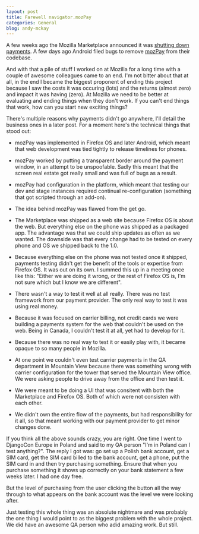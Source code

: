 ```yaml
---
layout: post
title: Farewell navigator.mozPay
categories: General
blog: andy-mckay
---
```


A few weeks ago the Mozilla Marketplace announced it was <a href="https://discourse.mozilla-community.org/t/firefox-os-connected-devices-announcement/6864">shutting down payments</a>. A few days ago Android filed bugs to remove <a href="https://wiki.mozilla.org/WebAPI/WebPayment">mozPay</a> from their codebase.

And with that a pile of stuff I worked on at Mozilla for a long time with a couple of awesome colleagues came to an end. I'm not bitter about that at all, in the end I became the biggest proponent of ending this project because I saw the costs it was occuring (lots) and the returns (almost zero) and impact it was having (zero). At Mozilla we need to be better at evaluating and ending things when they don't work. If you can't end things that work, how can you start new exciting things?

There's multiple reasons why payments didn't go anywhere, I'll detail the business ones in a later post. For a moment here's the technical things that stood out:

* mozPay was implemented in Firefox OS and later Android, which meant that web development was tied tightly to release timelines for phones.

* mozPay worked by putting a transparent border around the payment window, in an attempt to be unspoofable. Sadly this meant that the screen real estate got really small and was full of bugs as a result.

* mozPay had configuration in the platform, which meant that testing our dev and stage instances required continual re-configuration (something that got scripted through an add-on).

* The idea behind mozPay was flawed from the get go.

* The Marketplace was shipped as a web site because Firefox OS is about the web. But everything else on the phone was shipped as a packaged app. The advantage was that we could ship updates as often as we wanted. The downside was that every change had to be tested on every phone and OS we shipped back to the 1.0.

* Because everything else on the phone was not tested once it shipped, payments testing didn't get the benefit of the tools or expertise from Firefox OS. It was out on its own. I summed this up in a meeting once like this: "Either we are doing it wrong, or the rest of Firefox OS is, I'm not sure which but I know we are different".

* There wasn't a way to test it well at all really. There was no test framework from our payment provider. The only real way to test it was using real money.

* Because it was focused on carrier billing, not credit cards we were building a payments system for the web that couldn't be used on the web. Being in Canada, I couldn't test it at all, yet had to develop for it.

* Because there was no real way to test it or easily play with, it became opaque to so many people in Mozilla.

* At one point we couldn't even test carrier payments in the QA department in Mountain View because there was something wrong with carrier configuration for the tower that served the Mountain View office. We were asking people to drive away from the office and then test it.

* We were meant to be doing a UI that was consitent with both the Marketplace and Firefox OS. Both of which were not consisten with each other.

* We didn't own the entire flow of the payments, but had responsibility for it all, so that meant working with our payment provider to get minor changes done.

If you think all the above sounds crazy, you are right. One time I went to DjangoCon Europe in Poland and said to my QA person "I'm in Poland can I test anything?". The reply I got was: go set up a Polish bank account, get a SIM card, get the SIM card billed to the bank account, get a phone, put the SIM card in and then try purchasing something. Ensure that when you purchase something it shows up correctly on your bank statement a few weeks later. I had one day free.

But the level of purchasing from the user clicking the button all the way through to what appears on the bank account was the level we were looking after.

Just testing this whole thing was an absolute nightmare and was probably the one thing I would point to as the biggest problem with the whole project. We did have an awesome QA person who adid amazing work. But still.
